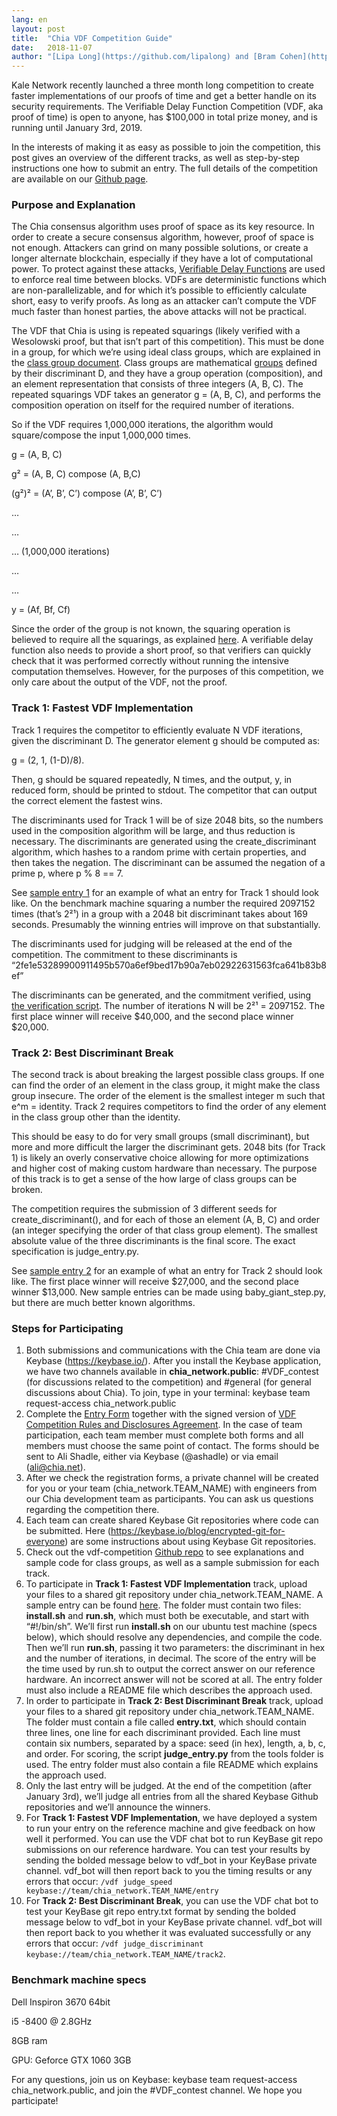 ```yaml
---
lang: en
layout: post
title:  "Chia VDF Competition Guide"
date:   2018-11-07
author: "[Lipa Long](https://github.com/lipalong) and [Bram Cohen](https://twitter.com/bramcohen)"
---
```


Kale Network recently launched a three month long competition to create faster implementations of our proofs of time and get a better handle on its security requirements. The Verifiable Delay Function Competition (VDF, aka proof of time) is open to anyone, has $100,000 in total prize money, and is running until January 3rd, 2019.

In the interests of making it as easy as possible to join the competition, this post gives an overview of the different tracks, as well as step-by-step instructions one how to submit an entry. The full details of the competition are available on our [Github page](https://github.com/Chia-Network/vdf-competition).

### Purpose and Explanation

The Chia consensus algorithm uses proof of space as its key resource. In order to create a secure consensus algorithm, however, proof of space is not enough. Attackers can grind on many possible solutions, or create a longer alternate blockchain, especially if they have a lot of computational power. To protect against these attacks, [Verifiable Delay Functions](https://eprint.iacr.org/2018/601.pdf) are used to enforce real time between blocks. VDFs are deterministic functions which are non-parallelizable, and for which it’s possible to efficiently calculate short, easy to verify proofs. As long as an attacker can’t compute the VDF much faster than honest parties, the above attacks will not be practical.

The VDF that Chia is using is repeated squarings (likely verified with a Wesolowski proof, but that isn’t part of this competition). This must be done in a group, for which we’re using ideal class groups, which are explained in the [class group document](https://github.com/Chia-Network/vdf-competition/blob/master/classgroups.pdf). Class groups are mathematical [groups](https://en.wikipedia.org/wiki/Group_%28mathematics%29) defined by their discriminant D, and they have a group operation (composition), and an element representation that consists of three integers (A, B, C). The repeated squarings VDF takes an generator g = (A, B, C), and performs the composition operation on itself for the required number of iterations.

So if the VDF requires 1,000,000 iterations, the algorithm would square/compose the input 1,000,000 times.

g = (A, B, C)

g² = (A, B, C) compose (A, B,C)

(g²)² = (A’, B’, C’) compose (A’, B’, C’)

…

…

… (1,000,000 iterations)

…

…

y = (Af, Bf, Cf)

Since the order of the group is not known, the squaring operation is believed to require all the squarings, as explained [here](https://github.com/Chia-Network/vdf-competition/blob/master/classgroups.pdf). A verifiable delay function also needs to provide a short proof, so that verifiers can quickly check that it was performed correctly without running the intensive computation themselves. However, for the purposes of this competition, we only care about the output of the VDF, not the proof.

### Track 1: Fastest VDF Implementation

Track 1 requires the competitor to efficiently evaluate N VDF iterations, given the discriminant D. The generator element g should be computed as:

g = (2, 1, (1-D)/8).

Then, g should be squared repeatedly, N times, and the output, y, in reduced form, should be printed to stdout. The competitor that can output the correct element the fastest wins.

The discriminants used for Track 1 will be of size 2048 bits, so the numbers used in the composition algorithm will be large, and thus reduction is necessary. The discriminants are generated using the create_discriminant algorithm, which hashes to a random prime with certain properties, and then takes the negation. The discriminant can be assumed the negation of a prime p, where p % 8 == 7.

See [sample entry 1](https://github.com/Chia-Network/vdf-competition/tree/master/sample-entry-1) for an example of what an entry for Track 1 should look like. On the benchmark machine squaring a number the required 2097152 times (that’s 2²¹) in a group with a 2048 bit discriminant takes about 169 seconds. Presumably the winning entries will improve on that substantially.

The discriminants used for judging will be released at the end of the competition. The commitment to these discriminants is “2fe1e53289900911495b570a6ef9bed17b90a7eb02922631563fca641b83b8ef”

The discriminants can be generated, and the commitment verified, using [the verification script](https://github.com/Chia-Network/vdf-competition/blob/master/tools/create_competition_discriminants.py). The number of iterations N will be 2²¹ = 2097152. The first place winner will receive $40,000, and the second place winner $20,000.

### Track 2: Best Discriminant Break

The second track is about breaking the largest possible class groups. If one can find the order of an element in the class group, it might make the class group insecure. The order of the element is the smallest integer m such that e^m = identity. Track 2 requires competitors to find the order of any element in the class group other than the identity.

This should be easy to do for very small groups (small discriminant), but more and more difficult the larger the discriminant gets. 2048 bits (for Track 1) is likely an overly conservative choice allowing for more optimizations and higher cost of making custom hardware than necessary. The purpose of this track is to get a sense of the how large of class groups can be broken.

The competition requires the submission of 3 different seeds for create_discriminant(), and for each of those an element (A, B, C) and order (an integer specifying the order of that class group element). The smallest absolute value of the three discriminants is the final score. The exact specification is judge_entry.py.

See [sample entry 2](https://github.com/Chia-Network/vdf-competition/tree/master/sample-entry-2) for an example of what an entry for Track 2 should look like. The first place winner will receive $27,000, and the second place winner $13,000. New sample entries can be made using baby_giant_step.py, but there are much better known algorithms.

### Steps for Participating

1. Both submissions and communications with the Chia team are done via Keybase (https://keybase.io/). After you install the Keybase application, we have two channels available in **chia_network.public**: #VDF_contest (for discussions related to the competition) and #general (for general discussions about Chia). To join, type in your terminal: keybase team request-access chia_network.public
2. Complete the [Entry Form](https://www.dropbox.com/s/odsglm1eu9z6g8v/CHIA%20NETWORK%20APPLICATION%20FORM%204812-8893-1439%20v.1.pdf?dl=0) together with the signed version of [VDF Competition Rules and Disclosures Agreement](https://www.dropbox.com/s/3hmxe7717x5a0pp/Chia%20Network%20-%20VDF%20Contest%20Rules%20and%20Disclosures%20%286%29.pdf?dl=0). In the case of team participation, each team member must complete both forms and all members must choose the same point of contact. The forms should be sent to Ali Shadle, either via Keybase (@ashadle) or via email ([ali@chia.net](mailto:ali@chia.net)).
3. After we check the registration forms, a private channel will be created for you or your team (chia_network.TEAM_NAME) with engineers from our Chia development team as participants. You can ask us questions regarding the competition there.
4. Each team can create shared Keybase Git repositories where code can be submitted. Here (https://keybase.io/blog/encrypted-git-for-everyone) are some instructions about using Keybase Git repositories.
5. Check out the vdf-competition [Github repo](https://github.com/Chia-Network/vdf-competition) to see explanations and sample code for class groups, as well as a sample submission for each track.
6. To participate in **Track 1: Fastest VDF Implementation** track, upload your files to a shared git repository under chia_network.TEAM_NAME. A sample entry can be found [here](https://github.com/Chia-Network/vdf-competition/tree/master/sample-entry-1). The folder must contain two files: **install.sh** and **run.sh**, which must both be executable, and start with “#!/bin/sh”. We’ll first run **install.sh** on our ubuntu test machine (specs below), which should resolve any dependencies, and compile the code. Then we’ll run **run.sh**, passing it two parameters: the discriminant in hex and the number of iterations, in decimal. The score of the entry will be the time used by run.sh to output the correct answer on our reference hardware. An incorrect answer will not be scored at all. The entry folder must also include a README file which describes the approach used.
7. In order to participate in **Track 2: Best Discriminant Break** track, upload your files to a shared git repository under chia_network.TEAM_NAME. The folder must contain a file called **entry.txt**, which should contain three lines, one line for each discriminant provided. Each line must contain six numbers, separated by a space: seed (in hex), length, a, b, c, and order. For scoring, the script **judge_entry.py** from the tools folder is used. The entry folder must also contain a file README which explains the approach used.
8. Only the last entry will be judged. At the end of the competition (after January 3rd), we’ll judge all entries from all the shared Keybase Github repositories and we’ll announce the winners.
9. For **Track 1: Fastest VDF Implementation**, we have deployed a system to run your entry on the reference machine and give feedback on how well it performed. You can use the VDF chat bot to run KeyBase git repo submissions on our reference hardware. You can test your results by sending the bolded message below to vdf_bot in your KeyBase private channel. vdf_bot will then report back to you the timing results or any errors that occur: `/vdf judge_speed keybase://team/chia_network.TEAM_NAME/entry`
10. For **Track 2: Best Discriminant Break**, you can use the VDF chat bot to test your KeyBase git repo entry.txt format by sending the bolded message below to vdf_bot in your KeyBase private channel. vdf_bot will then report back to you whether it was evaluated successfully or any errors that occur: `/vdf judge_discriminant keybase://team/chia_network.TEAM_NAME/track2`.

### Benchmark machine specs

Dell Inspiron 3670 64bit

i5 -8400 @ 2.8GHz

8GB ram

GPU: Geforce GTX 1060 3GB

For any questions, join us on Keybase: keybase team request-access chia_network.public, and join the #VDF_contest channel. We hope you participate!
